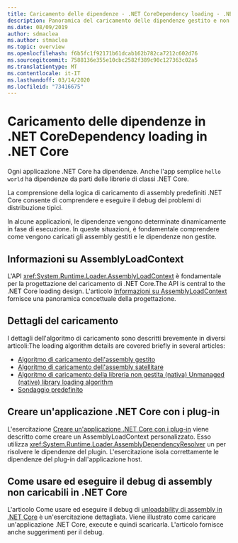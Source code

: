 ```yaml
---
title: Caricamento delle dipendenze - .NET CoreDependency loading - .NET Core
description: Panoramica del caricamento delle dipendenze gestito e non gestito in .NET CoreOverview of managed and unmanaged dependency loading in .NET Core
ms.date: 08/09/2019
author: sdmaclea
ms.author: stmaclea
ms.topic: overview
ms.openlocfilehash: f6b5fc1f92171b61dcab162b782ca7212c602d76
ms.sourcegitcommit: 7588136e355e10cbc2582f389c90c127363c02a5
ms.translationtype: MT
ms.contentlocale: it-IT
ms.lasthandoff: 03/14/2020
ms.locfileid: "73416675"
---
```

# <a name="dependency-loading-in-net-core"></a>Caricamento delle dipendenze in .NET CoreDependency loading in .NET Core

Ogni applicazione .NET Core ha dipendenze. Anche l'app semplice `hello world` ha dipendenze da parti delle librerie di classi .NET Core.

La comprensione della logica di caricamento di assembly predefiniti .NET Core consente di comprendere e eseguire il debug dei problemi di distribuzione tipici.

In alcune applicazioni, le dipendenze vengono determinate dinamicamente in fase di esecuzione. In queste situazioni, è fondamentale comprendere come vengono caricati gli assembly gestiti e le dipendenze non gestite.

## <a name="understanding-assemblyloadcontext"></a>Informazioni su AssemblyLoadContext

L'API <xref:System.Runtime.Loader.AssemblyLoadContext> è fondamentale per la progettazione del caricamento di .NET Core.The API is central to the .NET Core loading design. L'articolo [Informazioni su AssemblyLoadContext](understanding-assemblyloadcontext.md) fornisce una panoramica concettuale della progettazione.

## <a name="loading-details"></a>Dettagli del caricamento

I dettagli dell'algoritmo di caricamento sono descritti brevemente in diversi articoli:The loading algorithm details are covered briefly in several articles:

- [Algoritmo di caricamento dell'assembly gestito](loading-managed.md)
- [Algoritmo di caricamento dell'assembly satellitare](loading-resources.md)
- [Algoritmo di caricamento della libreria non gestita (nativa) Unmanaged (native) library loading algorithm](loading-unmanaged.md)
- [Sondaggio predefinito](default-probing.md)

## <a name="create-a-net-core-application-with-plugins"></a>Creare un'applicazione .NET Core con i plug-in

L'esercitazione [Creare un'applicazione .NET Core con i plug-in](../tutorials/creating-app-with-plugin-support.md) viene descritto come creare un AssemblyLoadContext personalizzato. Esso utilizza <xref:System.Runtime.Loader.AssemblyDependencyResolver> un per risolvere le dipendenze del plugin. L'esercitazione isola correttamente le dipendenze del plug-in dall'applicazione host.

## <a name="how-to-use-and-debug-assembly-unloadability-in-net-core"></a>Come usare ed eseguire il debug di assembly non caricabili in .NET Core

L'articolo Come usare ed eseguire il debug di [unloadability di assembly in .NET Core](../../standard/assembly/unloadability.md) è un'esercitazione dettagliata. Viene illustrato come caricare un'applicazione .NET Core, execute e quindi scaricarla. L'articolo fornisce anche suggerimenti per il debug.
